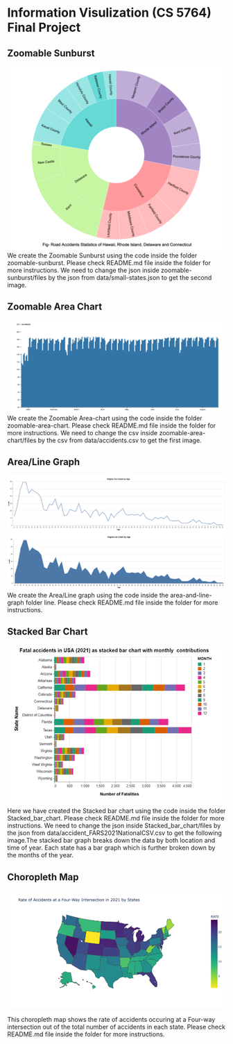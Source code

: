 # Information Visulization (CS 5764) Final Project

## Zoomable Sunburst
![alt text](Images/Sunburst.png)
We create the Zoomable Sunburst using the code inside the folder zoomable-sunburst. Please check README.md file inside the folder for more instructions. We need to change the json inside zoomable-sunburst/files by the json from data/small-states.json to get the second image.

## Zoomable Area Chart
![alt text](Images/Area-chart.png)
We create the Zoomable Area-chart using the code inside the folder zoomable-area-chart. Please check README.md file inside the folder for more instructions. We need to change the csv inside zoomable-area-chart/files by the csv from data/accidents.csv to get the first image. 

## Area/Line Graph
![alt text](Images/DataVisualization5.PNG)
We create the Area/Line graph using the code inside the area-and-line-graph folder line. Please check README.md file inside the folder for more instructions.

## Stacked Bar Chart
![alt text](Images/Stacked_bar_chart.PNG)

Here we have created the Stacked bar chart using the code inside the folder Stacked_bar_chart. Please check README.md file inside the folder for more instructions. We need to change the json inside Stacked_bar_chart/files by the json from data/accident_FARS2021NationalCSV.csv to get the following image.The stacked bar graph breaks down the data by both location and time of year. Each state has a bar graph which is further broken down by the months of the year.

## Choropleth Map
![alt text](Images/choropleth_fourway.png)

This choropleth map shows the rate of accidents occuring at a Four-way intersection out of the total number of accidents in each state. Please check README.md file inside the folder for more instructions. 
